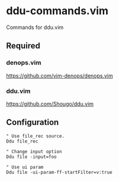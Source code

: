 # ddu-commands.vim

Commands for ddu.vim

## Required

### denops.vim

https://github.com/vim-denops/denops.vim

### ddu.vim

https://github.com/Shougo/ddu.vim

## Configuration

```vim
" Use file_rec source.
Ddu file_rec

" Change input option
Ddu file -input=foo

" Use ui param
Ddu file -ui-param-ff-startFilter=v:true
```
